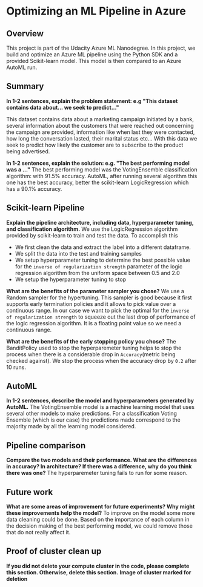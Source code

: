 # Optimizing an ML Pipeline in Azure

## Overview
This project is part of the Udacity Azure ML Nanodegree.
In this project, we build and optimize an Azure ML pipeline using the Python SDK and a provided Scikit-learn model.
This model is then compared to an Azure AutoML run.

## Summary
**In 1-2 sentences, explain the problem statement: e.g "This dataset contains data about... we seek to predict..."**

This dataset contains data about a marketing campaign initiated by a bank, several information about the customers that
were reached out concerning the campaign are provided, information like when last they were contacted, how long the 
conversation lasted, their marital status etc... With this data we seek to predict how likely the customer are to
subscribe to the product being advertised.

**In 1-2 sentences, explain the solution: e.g. "The best performing model was a ..."**
The best performing model was the VotingEnsemble classification algorithm: with 91.5% accuracy. AutoML, after running several
algorithm this one has the best accuracy, better the scikit-learn LogicRegression which has a 90.1% accuracy.

## Scikit-learn Pipeline
**Explain the pipeline architecture, including data, hyperparameter tuning, and classification algorithm.**
We use the LogicRegression algorithm provided by scikit-learn to train and test the data. To accomplish this
- We first clean the data and extract the label into a different dataframe.
- We split the data into the test and training samples
- We setup hyperparameter tuning to determine the best possible value for the ``inverse of regularization strength`` parameter of the logic regression algorithm from the uniform space between 0.5 and 2.0
- We setup the hyperparameter tuning to stop  


**What are the benefits of the parameter sampler you chose?**
We use a Random sampler for the hypertuning. This sampler is good because it first supports early termination policies and it allows to pick value over a continuous range. In our case we want to pick the optimal for the ``inverse of regularization strength`` to squeeze out the last drop of performance of the logic regression algorithm. It is a floating point value so we need a continuous range.

**What are the benefits of the early stopping policy you chose?**
The BanditPolicy used to stop the hyperparemeter tuning helps to stop the process when there is a considerable drop in
``Accuracy``(metric being checked against). We stop the process when the accuracy drop by ``0.2`` after 10 runs.

## AutoML
**In 1-2 sentences, describe the model and hyperparameters generated by AutoML.**
The VotingEnsemble model is a machine learning model that uses several other models to make predictions. For a classification
Voting Ensemble (which is our case) the predictions made correspond to the majority made by all the learning model considered.

## Pipeline comparison
**Compare the two models and their performance. What are the differences in accuracy? In architecture? If there was a difference, why do you think there was one?**
The hyperparemeter tuning fails to run for some reason.

## Future work
**What are some areas of improvement for future experiments? Why might these improvements help the model?**
To improve on the model some more data cleaning could be done. Based on the importance of each column in the decision making
of the best performing model, we could remove those that do not really affect it. 

## Proof of cluster clean up
**If you did not delete your compute cluster in the code, please complete this section. Otherwise, delete this section.**
**Image of cluster marked for deletion**
